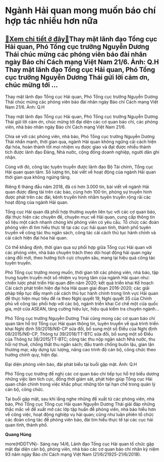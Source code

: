 Ngành Hải quan mong muốn báo chí hợp tác nhiều hơn nữa
======================================================

[:gift:Xem chi tiết ở đây:gift:](https://hddtvn.com/nganh-hai-quan-mong-muon-bao-chi-hop-tac-nhieu-hon-nua/)Thay mặt lãnh đạo Tổng cục Hải quan, Phó Tổng cục trưởng Nguyễn Dương Thái chúc mừng các phóng viên báo đài nhân ngày Báo chí Cách mạng Việt Nam 21/6. Ảnh: Q.H Thay mặt lãnh đạo Tổng cục Hải quan, Phó Tổng cục trưởng Nguyễn Dương Thái gửi lời cảm ơn, chúc mừng tới …
--------------------------------------------------------------------------------------------------------------------------------------------------------------------------------------------------------------------------------------------------------------------------







 






 Thay mặt lãnh đạo Tổng cục Hải quan, Phó Tổng cục trưởng Nguyễn Dương Thái chúc mừng các phóng viên báo đài nhân ngày Báo chí Cách mạng Việt Nam 21/6. Ảnh: Q.H 


Thay mặt lãnh đạo Tổng cục Hải quan, Phó Tổng cục trưởng Nguyễn Dương Thái gửi lời cảm ơn, chúc mừng tới đại diện các cơ quan báo chí, các phóng viên, nhà báo nhân ngày Báo chí Cách mạng Việt Nam 21/6.


 Chia sẻ với các phóng viên, nhà báo, Phó Tổng cục trưởng Nguyễn Dương Thái nhấn mạnh, thời gian qua, ngành Hải quan không ngừng cải cách hiện đại hóa, hoàn thành tốt mọi nhiệm vụ được giao và đạt được nhiều thành tích được lãnh đạo Đảng, Nhà nước, cộng đồng doanh nghiệp, người dân ghi nhận.


 Cùng với đó, công tác tuyên truyền được lãnh đạo Bộ Tài chính, Tổng cục Hải quan quan tâm. Số lượng tin, bài viết về hoạt động của ngành Hải quan thời gian qua không ngừng tăng. 


 Riêng 6 tháng đầu năm 2018, đã có hơn 3.000 tin, bài viết về ngành Hải quan được đăng tải trên các báo, cùng hơn 100 tin, phóng sự truyền hình được phát trên các đài, kênh truyền hình nhằm tuyên truyền rộng rãi các hoạt động của ngành Hải quan.


 Tổng cục Hải quan đã phối hợp thường xuyên liên tục với các cơ quan báo, đài thực hiện các chuyên đề, chuyên mục về Hải quan, cung cấp thông tin số liệu một cách nhanh chóng khi phóng viên có yêu cầu. Tổ chức các đoàn phóng viên đi tìm hiểu thực tế tại các cục hải quan tỉnh, thành phố tuyên truyền về công tác thu ngân sách, công tác cải cách thủ tục hành chính và cải cách hiện đại hóa hải quan. 


 Có thể khẳng định, thời gian qua sự phối hợp giữa Tổng cục Hải quan với các phóng viên, nhà báo chuyên trách theo dõi hoạt động hải quan ngày càng đổi mới, theo hướng tích cực chuyên sâu, mang lại hiệu quả công tác tuyên truyền. 


 Phó Tổng cục trưởng mong muốn, thời gian tới các phóng viên, nhà báo, tập trung tuyên truyền một số nhiệm vụ trọng tâm của ngành Hải quan như: chiến lược phát triển Hải quan đến năm 2020; kết quả triển khai Kế hoạch Cải cách phát triển hiện đại hóa Hải quan giai đoạn 2016-2020; các giải pháp tiếp tục đẩy mạnh cải cách thủ tục hành chính trong lĩnh vực Hải quan để thực hiện mục tiêu đề ra theo Nghị quyết 19, Nghị quyết 35 của Chính phủ về công tác phối hợp với các bộ, ngành triển khai Cơ chế một cửa quốc gia, một cửa ASEAN, tăng cường hiệu lực, hiệu quả kiểm tra chuyên ngành…


 Phó Tổng cục trưởng Nguyễn Dương Thái cũng mong các cơ quan báo chí quan tâm hỗ trợ Tổng cục Hải quan thông tin, tuyên truyền về quá trình triển khai Nghị định 59/2018/NĐ-CP sửa đổi, bổ sung một số Điều của Nghị định 08/2015/NĐ-CP, Thông tư 39/2018/TT-BTC sửa đổi, bổ sung một số Điều của Thông tư 38/2015/TT-BTC; công tác thu nộp ngân sách Nhà nước, thu hồi nợ thuế, chống thất thu ngân sách; đấu tranh chống buôn lậu, gian lận thương mại; xây dựng lực lượng, nâng cao trình độ cán bộ, công chức theo hướng chính quy, hiện đại.









 



 




Đại diện phóng viên báo, đài phát biểu tại buổi gặp mặt. Ảnh: Q.H



Phó Tổng cục trưởng đề nghị các cơ quan báo chí tiếp tục hỗ trợ biểu dương những việc làm tích cực, đồng thời giám sát, phát hiện giúp Tổng cục Hải quan chấn chỉnh trong việc khắc phục những tồn tại hạn chế trong quản lý cán bộ, công chức. 


Tại buổi gặp mặt, sau khi lắng nghe những đề xuất từ các phóng viên, nhà báo, Phó Tổng cục Tổng cục Hải quan Nguyễn Dương Thái giải đáp những thắc mắc về đề xuất mở các lớp tập huấn để phóng viên, nhà báo hiểu hơn về công việc, hoạt động nghiệp vụ hải quan; cũng như luân phiên tổ chức các đoàn công tác để phóng viên báo, đài tìm hiểu thực tế tại các cục hải quan tỉnh, thành phố.






**Quang Hùng**



more(HDDTVN)- Sáng nay 14/6, Lãnh đạo Tổng cục Hải quan tổ chức gặp mặt đại diện cán bộ, phóng viên, nhà báo các cơ quan báo chí nhân kỷ niệm 93 năm ngày Báo chí Cách mạng Việt Nam (21/6/21925-21/6/2018).

